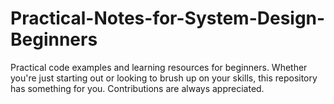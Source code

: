 # Practical-Notes-for-System-Design-Beginners
Practical code examples and learning resources for beginners. Whether you're just starting out or looking to brush up on your skills, this repository has something for you. Contributions are always appreciated.

